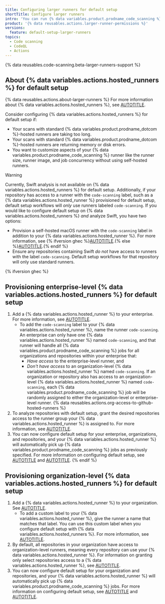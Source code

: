 ```yaml
---
title: Configuring larger runners for default setup
shortTitle: Configure larger runners
intro: 'You can run {% data variables.product.prodname_code_scanning %} default setup more quickly on bigger codebases using {% data variables.actions.hosted_runners %}.'
product: '{% data reusables.actions.larger-runner-permissions %}'
versions:
  feature: default-setup-larger-runners
topics:
  - Code scanning
  - CodeQL
  - Actions
---
```


{% data reusables.code-scanning.beta-larger-runners-support %}

## About {% data variables.actions.hosted_runners %} for default setup

{% data reusables.actions.about-larger-runners %} For more information about {% data variables.actions.hosted_runners %}, see [AUTOTITLE](/actions/using-github-hosted-runners/about-larger-runners/about-larger-runners).

Consider configuring {% data variables.actions.hosted_runners %} for default setup if:
* Your scans with standard {% data variables.product.prodname_dotcom %}-hosted runners are taking too long.
* Your scans with standard {% data variables.product.prodname_dotcom %}-hosted runners are returning memory or disk errors.
* You want to customize aspects of your {% data variables.product.prodname_code_scanning %} runner like the runner size, runner image, and job concurrency without using self-hosted runners.

> [!WARNING]
> Currently, Swift analysis is not available on {% data variables.actions.hosted_runners %} for default setup. Additionally, if your repository has access to a runner with the `code-scanning` label, such as a {% data variables.actions.hosted_runner %} provisioned for default setup, default setup workflows will _only_ use runners labeled `code-scanning`. If you would like to configure default setup on {% data variables.actions.hosted_runners %} _and_ analyze Swift, you have two options:
> * Provision a self-hosted macOS runner with the `code-scanning` label in addition to your {% data variables.actions.hosted_runner %}. For more information, see {% ifversion ghec %}[AUTOTITLE](/admin/code-security/managing-github-advanced-security-for-your-enterprise/configuring-code-scanning-for-your-appliance).{% else %}[AUTOTITLE](/actions/hosting-your-own-runners/managing-self-hosted-runners/adding-self-hosted-runners#adding-a-self-hosted-runner-to-a-repository).{% endif %}
> * Ensure any repositories containing Swift _do not_ have access to runners with the label `code-scanning`. Default setup workflows for that repository will only use standard runners.

{% ifversion ghec %}

## Provisioning enterprise-level {% data variables.actions.hosted_runners %} for default setup

1. Add a {% data variables.actions.hosted_runner %} to your enterprise. For more information, see [AUTOTITLE](/actions/using-github-hosted-runners/about-larger-runners/managing-larger-runners#adding-a-larger-runner-to-an-enterprise).
   * To add the `code-scanning` label to your {% data variables.actions.hosted_runner %}, name the runner `code-scanning`. An enterprise can only have one {% data variables.actions.hosted_runner %} named `code-scanning`, and that runner will handle all {% data variables.product.prodname_code_scanning %} jobs for all organizations and repositories within your enterprise that:
     * _Have access_ to the enterprise-level runner, and
     * _Don't have access_ to an organization-level {% data variables.actions.hosted_runner %} named `code-scanning`. If an organization or repository also has access to an organization-level {% data variables.actions.hosted_runner %} named `code-scanning`, each {% data variables.product.prodname_code_scanning %} job will be randomly assigned to either the organization-level or enterprise-level runner.
{% data reusables.actions.org-access-to-github-hosted-runners %}
1. To analyze repositories with default setup, grant the desired repositories access to the runner group your {% data variables.actions.hosted_runner %} is assigned to. For more information, see [AUTOTITLE](/actions/using-github-hosted-runners/about-larger-runners/managing-larger-runners#allowing-repositories-to-access-larger-runners).
1. You can now configure default setup for your enterprise, organizations, and repositories, and your {% data variables.actions.hosted_runner %} will automatically pick up {% data variables.product.prodname_code_scanning %} jobs as previously specified. For more information on configuring default setup, see [AUTOTITLE](/code-security/code-scanning/enabling-code-scanning/configuring-default-setup-for-code-scanning) and [AUTOTITLE](/code-security/code-scanning/enabling-code-scanning/configuring-default-setup-for-code-scanning-at-scale).
{% endif %}

## Provisioning organization-level {% data variables.actions.hosted_runners %} for default setup

1. Add a {% data variables.actions.hosted_runner %} to your organization. See [AUTOTITLE](/actions/using-github-hosted-runners/about-larger-runners/managing-larger-runners#adding-a-larger-runner-to-an-organization).
   * To add a custom label to your {% data variables.actions.hosted_runner %}, give the runner a name that matches that label. You can use this custom label when you configure default setup with {% data variables.actions.hosted_runners %}. For more information, see [AUTOTITLE](/code-security/code-scanning/enabling-code-scanning/configuring-default-setup-for-code-scanning#assigning-labels-to-runners).
1. By default, all repositories in your organization have access to organization-level runners, meaning every repository can use your {% data variables.actions.hosted_runner %}. For information on granting only select repositories access to a {% data variables.actions.hosted_runner %}, see [AUTOTITLE](/actions/using-github-hosted-runners/about-larger-runners/managing-larger-runners#allowing-repositories-to-access-larger-runners).
1. You can now configure default setup for your organization and repositories, and your {% data variables.actions.hosted_runner %} will automatically pick up {% data variables.product.prodname_code_scanning %} jobs. For more information on configuring default setup, see [AUTOTITLE](/code-security/code-scanning/enabling-code-scanning/configuring-default-setup-for-code-scanning) and [AUTOTITLE](/code-security/code-scanning/enabling-code-scanning/configuring-default-setup-for-code-scanning-at-scale).
